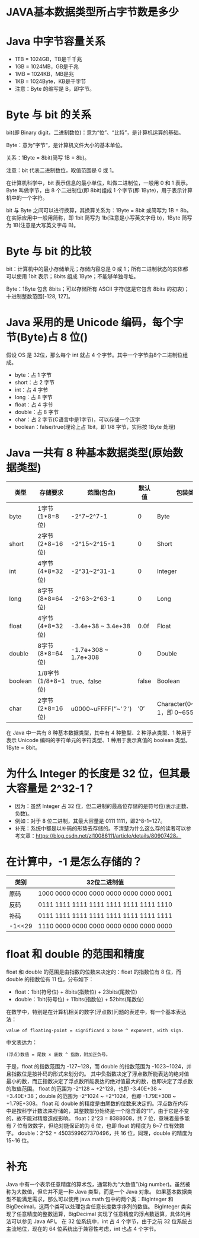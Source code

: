 JAVA基本数据类型所占字节数是多少
===========================

# Java 中字节容量关系
- 1TB = 1024GB，TB是千千兆
- 1GB = 1024MB，GB是千兆
- 1MB = 1024KB，MB是兆
- 1KB = 1024Byte，KB是千字节
- 注意：Byte 的缩写是 B，即字节。

# Byte 与 bit 的关系
bit(即 Binary digit，二进制数位)：意为“位”、“比特”，是计算机运算的基础。

Byte：意为”字节“，是计算机文件大小的基本单位。

关系：1Byte = 8bit(简写 1B = 8b)。

注意：bit 代表二进制数位，取值范围是 0 或 1。

在计算机科学中，bit 表示信息的最小单位，叫做二进制位，一般用 0 和 1 表示。Byte 叫做字节，由 8 个二进制位(即 8bit)组成 1 个字节(即 1Byte)，用于表示计算机中的一个字符。

bit 与 Byte 之间可以进行换算，其换算关系为：1Byte = 8bit 或简写为 1B = 8b。在实际应用中一般用简称，即 1bit 简写为 1b(注意是小写英文字母 b)，1Byte 简写为 1B(注意是大写英文字母 B)。

# Byte 与 bit 的比较 
bit：计算机中的最小存储单元；存储内容总是 0 或 1；所有二进制状态的实体都可以使用 1bit 表示；8bits 组成 1Byte；不能够单独寻址。

Byte：1Byte 包含 8bits；可以存储所有 ASCII 字符(这是它包含 8bits 的初衷)；十进制整数范围[-128, 127]。

# Java 采用的是 Unicode 编码，每个字节(Byte)占 8 位()
假设 OS 是 32位，那么每个 int 就占 4 个字节。其中一个字节由8个二进制位组成。
- byte：占 1 字节
- short：占 2 字节
- int：占 4 字节
- long：占 8 字节
- float：占 4 字节
- double：占 8 字节
- char：占 2 字节(C语言中是1字节)，可以存储一个汉字
- boolean：false/true(理论上占 1bit，即 1/8 字节，实际按 1Byte 处理)

# Java 一共有 8 种基本数据类型(原始数据类型)
|类型|存储要求|范围(包含)|默认值|包装类|
| ---- | ---- | ---- | ---- | ---- |
|byte|1字节(1*8=8位)|-2^7~2^7-1|0|Byte|
|short|2字节(2*8=16位)|-2^15~2^15-1|0|Short|
|int|4字节(4*8=32位)|-2^31~2^31-1|0|Integer|
|long|8字节(8*8=64位)|-2^63~2^63-1|0|Long|
|float|4字节(4*8=32位)|-3.4e+38 ~ 3.4e+38|0.0f|Float|
|double|8字节(8*8=64位)|-1.7e+308 ~ 1.7e+308|0|Double|
|boolean|1/8字节(1/8*8=1位)|true、false|false|Boolean|
|char|2字节(2*8=16位)|u0000~uFFFF(‘’~‘？’)|‘0’|Character(0~2^16-1，即 0~65535)|

在 Java 中一共有 8 种基本数据类型，其中有 4 种整型、2 种浮点类型、1 种用于表示 Unicode 编码的字符单元的字符类型、1 种用于表示真值的 boolean 类型。1Byte = 8bit。

# 为什么 Integer 的长度是 32 位，但其最大容量是 2^32-1？
- 因为：虽然 Integer 占 32 位，但二进制的最高位存储的是符号位(表示正数、负数)。
- 例如：对于 8 位二进制，其最大容量是 0111 1111，即2^8-1=127。
- 补充：系统中都是以补码的形势去存储的。不清楚为什么这么存的读者可以参考文章：https://blog.csdn.net/zl10086111/article/details/80907428。

# 在计算中，-1 是怎么存储的？
|类别|32位二进制值|
| ---- | ---- |
|原码|1000 0000 0000 0000 0000 0000 0000 0001|
|反码|0111 1111 1111 1111 1111 1111 1111 1110|
|补码|0111 1111 1111 1111 1111 1111 1111 1111|
|-1<<29|1110 0000 0000 0000 0000 0000 0000 0000|

# float 和 double 的范围和精度
float 和 double 的范围是由指数的位数来决定的：float 的指数位有 8 位，而 double 的指数位有 11 位，分布如下：
- float：1bit(符号位) + 8bits(指数位) + 23bits(尾数位)
- double：1bit(符号位) + 11bits(指数位) + 52bits(尾数位)

在数学中，特别是在计算机相关的数字(浮点数)问题的表述中，有一个基本表达法：
```
value of floating-point = significand x base ^ exponent, with sign.
```
中文表达为：
```
(浮点)数值 = 尾数 × 底数 ^ 指数，附加正负号。
```

于是，float 的指数范围为 -127~128，而 double 的指数范围为 -1023~1024，并且指数位是按补码的形式来划分的。
其中负指数决定了浮点数所能表达的绝对值最小的数，而正指数决定了浮点数所能表达的绝对值最大的数，也即决定了浮点数的取值范围。
float 的范围为 -2^128 ~ +2^128，也即 -3.40E+38 ~ +3.40E+38；double 的范围为 -2^1024 ~ +2^1024，也即 -1.79E+308 ~ +1.79E+308。
float 和 double 的精度是由尾数的位数来决定的。浮点数在内存中是按科学计数法来存储的，其整数部分始终是一个隐含着的“1”，由于它是不变的，故不能对精度造成影响。
float：2^23 = 8388608，共 7 位，意味着最多能有 7 位有效数字，但绝对能保证的为 6 位，也即 float 的精度为 6~7 位有效数字。
double：2^52 = 4503599627370496，共 16 位，同理，double 的精度为 15~16 位。
  
# 补充
Java 中有一个表示任意精度的算术包，通常称为“大数值”(big number)。虽然被称为大数值，但它并不是一种 Java 类型，而是一个 Java 对象。
如果基本数据类型不能满足需求，那么可以使用 java.math 包中的两个类：BigInteger 和 BigDecimal，这两个类可以处理包含任意长度数字序列的数值。
BigInteger 类实现了任意精度的整数运算，BigDecimal 实现了任意精度的浮点数运算，具体的用法可以参见 Java API。
在 32 位系统中，int 占 4 个字节，由于之前 32 位系统占主流地位，现在的 64 位系统出于兼容性考虑，int 也占 4 个字节。
